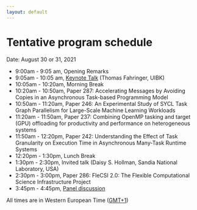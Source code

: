 ```yaml
---
layout: default
---
```


# Tentative program schedule

Date: August 30 or 31, 2021

* 9:00am - 9:05 am, Opening Remarks
* 9:05am - 10:05 am, [Keynote Talk](keynote.html)  (Thomas Fahringer, UIBK)
* 10:05am - 10:20am, Morning Break
* 10:20am - 10:50am, Paper 287: Accelerating Messages by Avoiding Copies in an Asynchronous Task-based Programming Model
* 10:50am - 11:20am, Paper 246: An Experimental Study of SYCL Task Graph Parallelism for Large-Scale Machine Learning Workloads
* 11:20am - 11:50am, Paper 237: Combining OpenMP tasking and target (GPU) offloading for productivity and performance on heterogeneous systems
* 11:50am - 12:20pm, Paper 242: Understanding the Effect of Task Granularity on Execution Time in Asynchronous Many-Task Runtime Systems
* 12:20pm - 1:30pm, Lunch Break
* 1:30pm - 2:30pm, Invited talk (Daisy S. Hollman, Sandia National Laboratory, USA)
* 2:30pm - 3:00pm, Paper 286: FleCSI 2.0: The Flexible Computational Science Infrastructure Project
* 3:45pm - 4:45pm, [Panel discussion](panel.html)

All times are in Western European Time ([GMT+1](https://24timezones.com/Lisbon/time))
